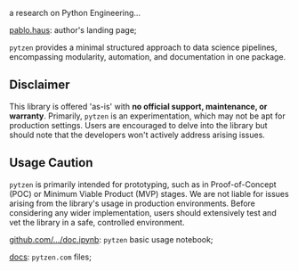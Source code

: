 <link rel="stylesheet" href="https://pablo.haus/minimal.css">

a research on Python Engineering...

[pablo.haus](https://pablo.haus): author's landing page;

`pytzen` provides a minimal structured approach to data science pipelines, encompassing modularity, automation, and documentation in one package.

## Disclaimer
This library is offered 'as-is' with **no official support, maintenance, or warranty**. Primarily, `pytzen` is an experimentation, which may not be apt for production settings. Users are encouraged to delve into the library but should note that the developers won't actively address arising issues.

## Usage Caution
`pytzen` is primarily intended for prototyping, such as in Proof-of-Concept (POC) or Minimum Viable Product (MVP) stages. We are not liable for issues arising from the library's usage in production environments. Before considering any wider implementation, users should extensively test and vet the library in a safe, controlled environment.

[github.com/…/doc.ipynb](https://github.com/pytzen/pytzen/blob/main/docs/doc.ipynb): `pytzen` basic usage notebook;

[docs](https://github.com/pytzen/pytzen/wiki): `pytzen.com` files;